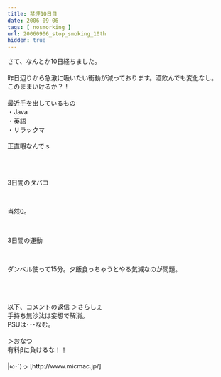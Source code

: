 ```yaml
---
title: 禁煙10日目
date: 2006-09-06
tags: [ nosmorking ]
url: 20060906_stop_smoking_10th
hidden: true
---
```

さて、なんとか10日経ちました。<br />
<br />
昨日辺りから急激に吸いたい衝動が減っております。酒飲んでも変化なし。<br />
このままいけるか？！<br />
<br />
最近手を出しているもの<br />
・Java<br />
・英語<br />
・リラックマ<br />
<br />
正直暇なんでｓ<br />
<br />
<div><br />
<p>3日間のタバコ</p><br />
<p>当然0。</p><br />
<p>3日間の運動</p><br />
<p>ダンベル使って15分。夕飯食っちゃうとやる気減なのが問題。</p><br />
</div><br />
<br />
以下、コメントの返信<a></a>
<!--more-->
＞さらしぇ<br />
手持ち無沙汰は妄想で解消。<br />
PSUは･･･なむ。<br />
<br />
＞おなつ<br />
有料βに負けるな！！<br />
<br />
|ω･`)っ [http://www.micmac.jp/]
